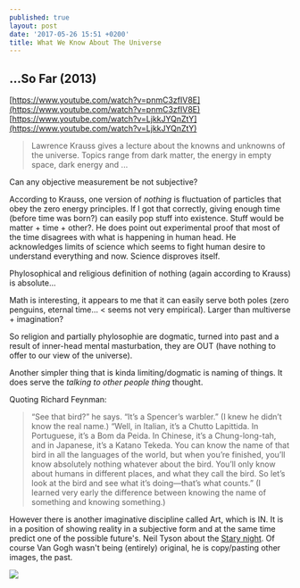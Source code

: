 ```yaml
---
published: true
layout: post
date: '2017-05-26 15:51 +0200'
title: What We Know About The Universe
---
```

## ...So Far (2013)

[https://www.youtube.com/watch?v=pnmC3zfIV8E](https://www.youtube.com/watch?v=pnmC3zfIV8E)  
[https://www.youtube.com/watch?v=LjkkJYQnZtY](https://www.youtube.com/watch?v=LjkkJYQnZtY)

> Lawrence Krauss gives a lecture about the knowns and unknowns of the universe. Topics range from dark matter, the energy in empty space, dark energy and ...

Can any objective measurement be not subjective?

According to Krauss, one version of *nothing* is fluctuation of particles that obey the zero energy principles. If I got that correctly, giving enough time (before time was born?) can easily pop stuff into existence. Stuff would be matter + time + other?. He does point out experimental proof that most of the time disagrees with what is happening in human head. He acknowledges limits of science which seems to fight human desire to understand everything and now. Science disproves itself.

Phylosophical and religious definition of nothing (again according to Krauss) is absolute...

Math is interesting, it appears to me that it can easily serve both poles (zero penguins, eternal time... < seems not very empirical). Larger than multiverse + imagination?

So religion and partially phylosophie are dogmatic, turned into past and a result of inner-head mental masturbation, they are OUT (have nothing to offer to our view of the universe).

Another simpler thing that is kinda limiting/dogmatic is naming of things. It does serve the *talking to other people thing* thought.

Quoting Richard Feynman:

> “See that bird?” he says. “It’s a Spencer’s warbler.” (I knew he didn’t know the real name.) “Well, in Italian, it’s a Chutto Lapittida. In Portuguese, it’s a Bom da Peida. In Chinese, it’s a Chung-long-tah, and in Japanese, it’s a Katano Tekeda. You can know the name of that bird in all the languages of the world, but when you’re finished, you’ll know absolutely nothing whatever about the bird. You’ll only know about humans in different places, and what they call the bird. So let’s look at the bird and see what it’s doing—that’s what counts.” (I learned very early the difference between knowing the name of something and knowing something.)

However there is another imaginative discipline called Art, which is IN. It is in a position of showing reality in a subjective form and at the same time predict one of the possible future's. Neil Tyson about the [Stary night](https://www.youtube.com/watch?v=LiiC0v9tVMg). Of course Van Gogh wasn't being (entirely) original, he is copy/pasting other images, the past.

![](https://upload.wikimedia.org/wikipedia/commons/thumb/e/ea/Van_Gogh_-_Starry_Night_-_Google_Art_Project.jpg/758px-Van_Gogh_-_Starry_Night_-_Google_Art_Project.jpg)
